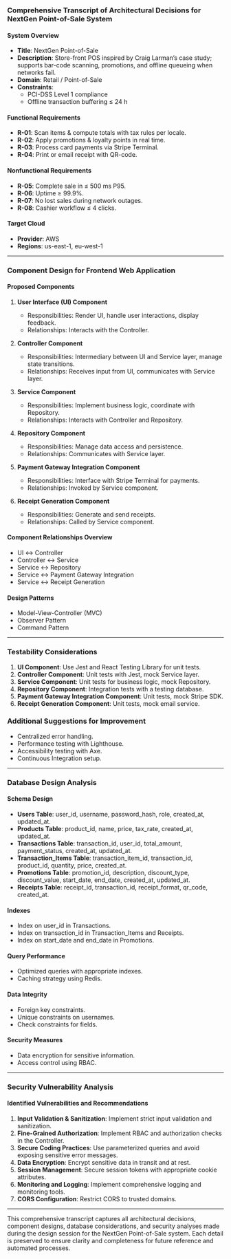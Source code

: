 ### Comprehensive Transcript of Architectural Decisions for NextGen Point-of-Sale System

#### System Overview
- **Title**: NextGen Point-of-Sale
- **Description**: Store-front POS inspired by Craig Larman’s case study; supports bar-code scanning, promotions, and offline queueing when networks fail.
- **Domain**: Retail / Point-of-Sale
- **Constraints**:
  - PCI-DSS Level 1 compliance
  - Offline transaction buffering ≤ 24 h

#### Functional Requirements
- **R-01**: Scan items & compute totals with tax rules per locale.
- **R-02**: Apply promotions & loyalty points in real time.
- **R-03**: Process card payments via Stripe Terminal.
- **R-04**: Print or email receipt with QR-code.

#### Nonfunctional Requirements
- **R-05**: Complete sale in ≤ 500 ms P95.
- **R-06**: Uptime ≥ 99.9%.
- **R-07**: No lost sales during network outages.
- **R-08**: Cashier workflow ≤ 4 clicks.

#### Target Cloud
- **Provider**: AWS
- **Regions**: us-east-1, eu-west-1

---

### Component Design for Frontend Web Application

#### Proposed Components
1. **User Interface (UI) Component**
   - Responsibilities: Render UI, handle user interactions, display feedback.
   - Relationships: Interacts with the Controller.

2. **Controller Component**
   - Responsibilities: Intermediary between UI and Service layer, manage state transitions.
   - Relationships: Receives input from UI, communicates with Service layer.

3. **Service Component**
   - Responsibilities: Implement business logic, coordinate with Repository.
   - Relationships: Interacts with Controller and Repository.

4. **Repository Component**
   - Responsibilities: Manage data access and persistence.
   - Relationships: Communicates with Service layer.

5. **Payment Gateway Integration Component**
   - Responsibilities: Interface with Stripe Terminal for payments.
   - Relationships: Invoked by Service component.

6. **Receipt Generation Component**
   - Responsibilities: Generate and send receipts.
   - Relationships: Called by Service component.

#### Component Relationships Overview
- UI ↔ Controller
- Controller ↔ Service
- Service ↔ Repository
- Service ↔ Payment Gateway Integration
- Service ↔ Receipt Generation

#### Design Patterns
- Model-View-Controller (MVC)
- Observer Pattern
- Command Pattern

---

### Testability Considerations
1. **UI Component**: Use Jest and React Testing Library for unit tests.
2. **Controller Component**: Unit tests with Jest, mock Service layer.
3. **Service Component**: Unit tests for business logic, mock Repository.
4. **Repository Component**: Integration tests with a testing database.
5. **Payment Gateway Integration Component**: Unit tests, mock Stripe SDK.
6. **Receipt Generation Component**: Unit tests, mock email service.

### Additional Suggestions for Improvement
- Centralized error handling.
- Performance testing with Lighthouse.
- Accessibility testing with Axe.
- Continuous Integration setup.

---

### Database Design Analysis

#### Schema Design
- **Users Table**: user_id, username, password_hash, role, created_at, updated_at.
- **Products Table**: product_id, name, price, tax_rate, created_at, updated_at.
- **Transactions Table**: transaction_id, user_id, total_amount, payment_status, created_at, updated_at.
- **Transaction_Items Table**: transaction_item_id, transaction_id, product_id, quantity, price, created_at.
- **Promotions Table**: promotion_id, description, discount_type, discount_value, start_date, end_date, created_at, updated_at.
- **Receipts Table**: receipt_id, transaction_id, receipt_format, qr_code, created_at.

#### Indexes
- Index on user_id in Transactions.
- Index on transaction_id in Transaction_Items and Receipts.
- Index on start_date and end_date in Promotions.

#### Query Performance
- Optimized queries with appropriate indexes.
- Caching strategy using Redis.

#### Data Integrity
- Foreign key constraints.
- Unique constraints on usernames.
- Check constraints for fields.

#### Security Measures
- Data encryption for sensitive information.
- Access control using RBAC.

---

### Security Vulnerability Analysis

#### Identified Vulnerabilities and Recommendations
1. **Input Validation & Sanitization**: Implement strict input validation and sanitization.
2. **Fine-Grained Authorization**: Implement RBAC and authorization checks in the Controller.
3. **Secure Coding Practices**: Use parameterized queries and avoid exposing sensitive error messages.
4. **Data Encryption**: Encrypt sensitive data in transit and at rest.
5. **Session Management**: Secure session tokens with appropriate cookie attributes.
6. **Monitoring and Logging**: Implement comprehensive logging and monitoring tools.
7. **CORS Configuration**: Restrict CORS to trusted domains.

---

This comprehensive transcript captures all architectural decisions, component designs, database considerations, and security analyses made during the design session for the NextGen Point-of-Sale system. Each detail is preserved to ensure clarity and completeness for future reference and automated processes.